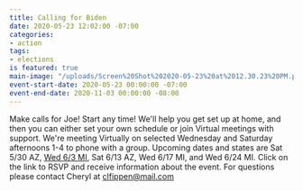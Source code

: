 ```yaml
---
title: Calling for Biden
date: 2020-05-23 12:02:00 -07:00
categories:
- action
tags:
- elections
is featured: true
main-image: "/uploads/Screen%20Shot%202020-05-23%20at%2012.30.23%20PM.png"
event-start-date: 2020-05-23 00:00:00 -07:00
event-end-date: 2020-11-03 00:00:00 -08:00
---
```


Make calls for Joe! Start any time!
We'll help you get set up at home, and then you can either set your own schedule or join Virtual meetings with support.
We're meeting Virtually on selected Wednesday and Saturday afternoons 1-4 to phone with a group.  Upcoming dates and states are Sat 5/30 AZ, [Wed 6/3 MI](https://docs.google.com/forms/d/e/1FAIpQLSeUwuE0OvKtTBhZAqfu-V-1ts2gSOX6PKMJSmx7XZrYBrI-dA/viewform), Sat 6/13 AZ, Wed 6/17 MI, and Wed 6/24 MI. Click on the link to RSVP and receive information about the event. For questions please contact Cheryl at clfippen@mail.com
